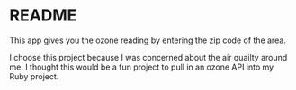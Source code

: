 # README

This app gives you the ozone reading by entering the zip code of the area.

I choose this project because I was concerned about the air quailty around me. I thought this would be a fun project to pull in an ozone API into my Ruby project.

